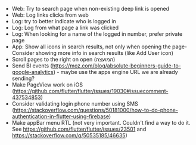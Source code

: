 - Web: Try to search page when non-existing deep link is opened
- Web: Log links clicks from web
- Log: try to better indicate who is logged in
- Log: Log from what page a link was clicked
- Log: When looking for a name of the logged in number, prefer private page
- App: Show all icons in search results, not only when opening the page- Consider showing more info in search results (like Add User icon)
- Scroll pages to the right on open (המועצה)
- Send BI events (https://moz.com/blog/absolute-beginners-guide-to-google-analytics) - maybe use the apps engine URL we are already sending?
- Make PageView work on iOS (https://github.com/flutter/flutter/issues/19030#issuecomment-437534853)
- Consider validating login phone number using SMS (https://stackoverflow.com/questions/50181000/how-to-do-phone-authentication-in-flutter-using-firebase)
- Make appBar menu RTL (not very important. Couldn't find a way to do it. See https://github.com/flutter/flutter/issues/23501 and https://stackoverflow.com/q/50535185/46635)

